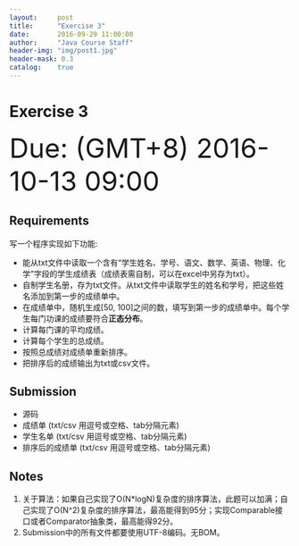 ```yaml
---
layout:     post
title:      "Exercise 3"
date:       2016-09-29 11:00:00
author:     "Java Course Staff"
header-img: "img/post1.jpg"
header-mask: 0.3
catalog:    true
---
```


# Exercise 3

<font size=24>Due: (GMT+8) 2016-10-13 09:00</font>

## Requirements

写一个程序实现如下功能:

- 能从txt文件中读取一个含有“学生姓名、学号、语文、数学、英语、物理、化学”字段的学生成绩表（成绩表需自制，可以在excel中另存为txt）。
- 自制学生名册，存为txt文件。从txt文件中读取学生的姓名和学号，把这些姓名添加到第一步的成绩单中。
- 在成绩单中，随机生成[50, 100]之间的数，填写到第一步的成绩单中。每个学生每门功课的成绩要符合**正态分布**。
- 计算每门课的平均成绩。
- 计算每个学生的总成绩。
- 按照总成绩对成绩单重新排序。
- 把排序后的成绩输出为txt或csv文件。

## Submission

- 源码
- 成绩单 (txt/csv 用逗号或空格、tab分隔元素)
- 学生名单 (txt/csv 用逗号或空格、tab分隔元素)
- 排序后的成绩单 (txt/csv 用逗号或空格、tab分隔元素)

## Notes

1. 关于算法：如果自己实现了O(N*logN)复杂度的排序算法，此题可以加满；自己实现了O(N^2)复杂度的排序算法，最高能得到95分；实现Comparable接口或者Comparator抽象类，最高能得92分。
2. Submission中的所有文件都要使用UTF-8编码。无BOM。
